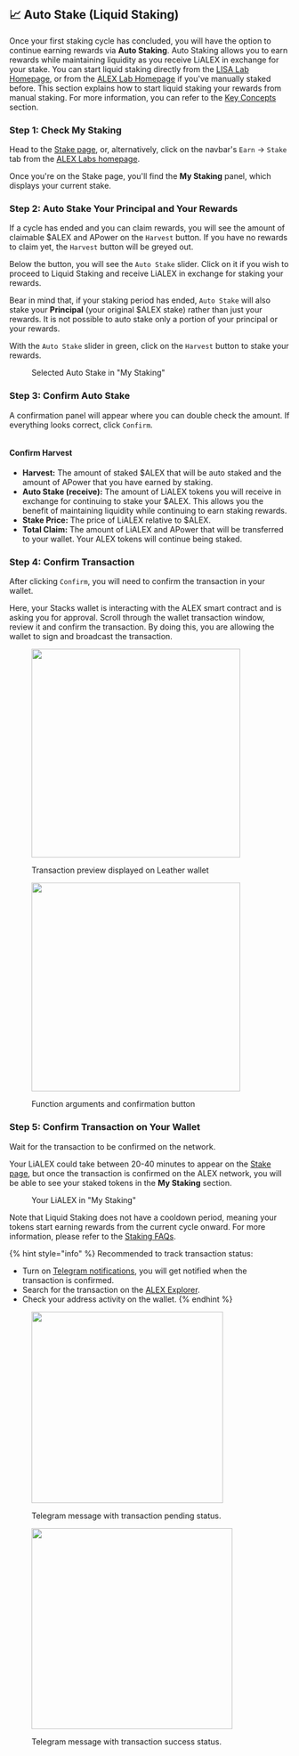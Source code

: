 ## :chart_with_upwards_trend: Auto Stake (Liquid Staking)

Once your first staking cycle has concluded, you will have the option to continue earning rewards via **Auto Staking**. Auto Staking allows you to earn rewards while maintaining liquidity as you receive LiALEX in exchange for your stake. You can start liquid staking directly from the [LISA Lab Homepage](https://app.lisalab.io/li/alex/staking), or from the [ALEX Lab Homepage](https://app.alexlab.co/stake) if you've manually staked before. This section explains how to start liquid staking your rewards from manual staking. For more information, you can refer to the [Key Concepts](key-concepts.md) section.

### Step 1: Check My Staking

Head to the [Stake page](https://app.alexlab.co/stake), or, alternatively, click on the navbar's `Earn` -> `Stake` tab from the [ALEX Labs homepage](https://app.alexlab.co).

Once you're on the Stake page, you'll find the **My Staking** panel, which displays your current stake. 

### Step 2: Auto Stake Your Principal and Your Rewards

If a cycle has ended and you can claim rewards, you will see the amount of claimable $ALEX and APower on the `Harvest` button. If you have no rewards to claim yet, the `Harvest` button will be greyed out. 

Below the button, you will see the `Auto Stake` slider. Click on it if you wish to proceed to Liquid Staking and receive LiALEX in exchange for staking your rewards.

Bear in mind that, if your staking period has ended, `Auto Stake` will also stake your **Principal** (your original $ALEX stake) rather than just your rewards. It is not possible to auto stake only a portion of your principal or your rewards.

With the `Auto Stake` slider in green, click on the `Harvest` button to stake your rewards.

<div>

<figure><img src="../../.gitbook/assets/staking/stake-harvest-lialex.png" alt=""><figcaption>Selected Auto Stake in "My Staking"</figcaption></figure>

</div>

### Step 3: Confirm Auto Stake

A confirmation panel will appear where you can double check the amount. If everything looks correct, click `Confirm`.

<figure><img src="../../.gitbook/assets/staking/stake-harvest-auto-confirm.png" alt=""><figcaption><p></p></figcaption></figure>

#### Confirm Harvest

* **Harvest:** The amount of staked $ALEX that will be auto staked and the amount of APower that you have earned by staking. &#x20;
* **Auto Stake (receive):** The amount of LiALEX tokens you will receive in exchange for continuing to stake your $ALEX. This allows you the benefit of maintaining liquidity while continuing to earn staking rewards.
* **Stake Price:** The price of LiALEX relative to $ALEX.
* **Total Claim:** The amount of LiALEX and APower that will be transferred to your wallet. Your ALEX tokens will continue being staked.

### Step 4: Confirm Transaction

After clicking `Confirm`, you will need to confirm the transaction in your wallet.

Here, your Stacks wallet is interacting with the ALEX smart contract and is asking you for approval. Scroll through the wallet transaction window, review it and confirm the transaction. By doing this, you are allowing the wallet to sign and broadcast the transaction.

<figure><img src="../../.gitbook/assets/staking/stake-harvest-auto-wallet.png" alt="" width="375"><figcaption><p>Transaction preview displayed on Leather wallet</p></figcaption></figure>

<figure><img src="../../.gitbook/assets/staking/stake-harvest-auto-wallet-2.png" alt="" width="375"><figcaption><p>Function arguments and confirmation button</p></figcaption></figure>

### Step 5: Confirm Transaction on Your Wallet

Wait for the transaction to be confirmed on the network.

Your LiALEX could take between 20-40 minutes to appear on the [Stake page](https://app.alexlab.co/stake), but once the transaction is confirmed on the ALEX network, you will be able to see your staked tokens in the **My Staking** section.

<figure><img src="../../.gitbook/assets/staking/stake-harvest-auto-done.png" alt=""><figcaption>Your LiALEX in "My Staking"</figcaption></figure>

Note that Liquid Staking does not have a cooldown period, meaning your tokens start earning rewards from the current cycle onward. For more information, please refer to the [Staking FAQs](./faqs.md).

{% hint style="info" %}
Recommended to track transaction status:

* Turn on [Telegram notifications](https://t.me/stacks\_tx\_notification\_bot), you will get notified when the transaction is confirmed.
* Search for the transaction on the [ALEX Explorer](https://app.alexlab.co/explorer).
* Check your address activity on the wallet.
{% endhint %}

<div>

<figure><img src="../../.gitbook/assets/liquidity-providers/removing-liquidity-7-tg-tx-pending.png" alt="" width="344"><figcaption><p>Telegram message with transaction pending status.</p></figcaption></figure>

<figure><img src="../../.gitbook/assets/liquidity-providers/removing-liquidity-7-tg-tx-success.png" alt="" width="361"><figcaption><p>Telegram message with transaction success status.</p></figcaption></figure>

</div>
